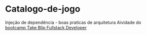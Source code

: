 # Catalogo-de-jogo
Injeção de dependência - boas praticas de arquitetura
Aividade do <a href="https://web.digitalinnovation.one/track/take-blip-fullstack-developer?tab=path" >bootcamp Take Blip Fullstack Developer</a>
